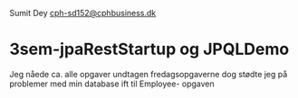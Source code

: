 Sumit Dey
cph-sd152@cphbusiness.dk

 # 3sem-jpaRestStartup og JPQLDemo

Jeg nåede ca. alle opgaver undtagen fredagsopgaverne dog stødte jeg på problemer med min database ift til Employee- opgaven
